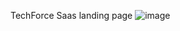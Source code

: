 TechForce Saas landing page
![image](https://github.com/hardeex/SaaS-website-landing-page/assets/61077456/c80ac909-42ac-4070-b677-f06adaf7409e)



